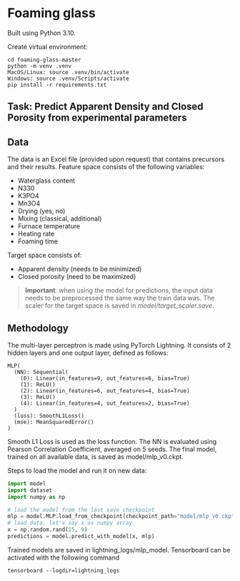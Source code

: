 # Foaming glass

Built using Python 3.10.

Create virtual environment:
```commandline
cd foaming-glass-master
python -m venv .venv
MacOS/Linux: source .venv/bin/activate
Windows: source .venv/Scripts/activate
pip install -r requirements.txt
```

## Task: Predict Apparent Density and Closed Porosity from experimental parameters

## Data
The data is an Excel file (provided upon request) that contains precursors and their results. 
Feature space consists of the following variables:
- Waterglass content
- N330
- K3PO4
- Mn3O4
- Drying (yes, no)
- Mixing (classical, additional)
- Furnace temperature
- Heating rate
- Foaming time

Target space consists of:
- Apparent density (needs to be minimized)
- Closed porosity (need to be maximized)

>**Important**: when using the model for predictions, the input data needs to be preprocessed the same way the train data was. The scaler for the target space is saved in _model/target_scaler.save_.
## Methodology

The multi-layer perceptron is made using PyTorch Lightning. It consists of 2 hidden layers and one output layer, defined as follows:
``` 
MLP(
  (NN): Sequential(
    (0): Linear(in_features=9, out_features=6, bias=True)
    (1): ReLU()
    (2): Linear(in_features=6, out_features=4, bias=True)
    (3): ReLU()
    (4): Linear(in_features=4, out_features=2, bias=True)
  )
  (loss): SmoothL1Loss()
  (mse): MeanSquaredError()
)
```
Smooth L1 Loss is used as the loss function.
The NN is evaluated using Pearson Correlation Coefficient, averaged on 5 seeds.
The final model, trained on all available data, is saved as model/mlp_v0.ckpt.

Steps to load the model and run it on new data:

```python
import model
import dataset
import numpy as np

# load the model from the last save checkpoint
mlp = model.MLP.load_from_checkpoint(checkpoint_path="model/mlp_v0.ckpt")
# load data, let's say x as numpy array
x = np.random.rand(15, 9)
predictions = model.predict_with_model(x, mlp)
```

Trained models are saved in lightning_logs/mlp_model. Tensorboard can be activated with the following command
```commandline
tensorboard --logdir=lightning_logs
```

